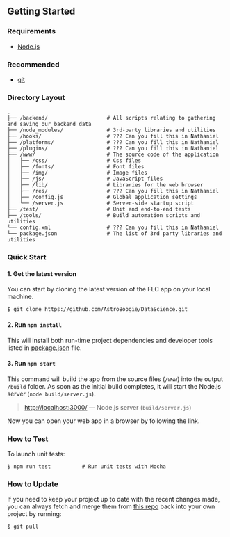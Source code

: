 ## Getting Started

### Requirements
  * [Node.js](https://nodejs.org/)

### Recommended
  * [git](https://git-scm.com/downloads)

### Directory Layout

```
.
├── /backend/                   # All scripts relating to gathering and saving our backend data
├── /node_modules/              # 3rd-party libraries and utilities
├── /hooks/                     # ??? Can you fill this in Nathaniel
├── /platforms/                 # ??? Can you fill this in Nathaniel
├── /plugins/                   # ??? Can you fill this in Nathaniel
├── /www/                       # The source code of the application
│   ├── /css/                   # Css files
│   ├── /fonts/                 # Font files
│   ├── /img/                   # Image files
│   ├── /js/                    # JavaScript files
│   ├── /lib/                   # Libraries for the web browser
│   ├── /res/                   # ??? Can you fill this in Nathaniel
│   ├── /config.js              # Global application settings
│   └── /server.js              # Server-side startup script
├── /test/                      # Unit and end-to-end tests
├── /tools/                     # Build automation scripts and utilities
└── config.xml                  # ??? Can you fill this in Nathaniel
└── package.json                # The list of 3rd party libraries and utilities
```

### Quick Start

#### 1. Get the latest version

You can start by cloning the latest version of the FLC app on your local machine.

```shell
$ git clone https://github.com/AstroBoogie/DataScience.git
```

#### 2. Run `npm install`

This will install both run-time project dependencies and developer tools listed
in [package.json](../package.json) file.

#### 3. Run `npm start`

This command will build the app from the source files (`/www`) into the output
`/build` folder. As soon as the initial build completes, it will start the
Node.js server (`node build/server.js`).

> [http://localhost:3000/](http://localhost:3000/) — Node.js server (`build/server.js`)<br>

Now you can open your web app in a browser by following the link.

### How to Test

To launch unit tests:

```shell
$ npm run test          # Run unit tests with Mocha
```
### How to Update

If you need to keep your project up to date with the recent changes made,
you can always fetch and merge them from [this repo](https://github.com/AstroBoogie/DataScience)
back into your own project by running:

```shell
$ git pull
```
